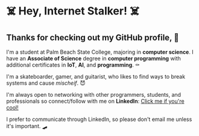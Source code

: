 # :skull_and_crossbones: Hey, Internet Stalker! :skull_and_crossbones:
## Thanks for checking out my GitHub profile, :black_heart:

I'm a student at Palm Beach State College, majoring in **computer science**. I have an **Associate of Science** degree in **computer programming** with additional certificates in **IoT**, **AI**, and **programming**. :coffin:

I'm a skateboarder, gamer, and guitarist, who likes to find ways to break systems and cause *mischeif*. :smiling_imp:

I'm always open to networking with other programmers, students, and professionals so connect/follow with me on **LinkedIn**:
[Click me if you're cool!](https://www.linkedin.com/in/colbyboucher/)

I prefer to communicate through LinkedIn, so please don't email me unless it's important. :skateboard:
